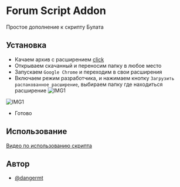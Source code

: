 
# Forum Script Addon

Простое дополнение к скрипту Булата


## Установка

- Качаем архив с расширением [click]()
- Открываем скачанный и переносим папку в любое место
- Запускаем `Google Chrome` и переходим в свои расширения
- Включаем режим разработчика, и нажимаем кнопку `Загрузить распакованное расширение`, выбираем папку где находиться расширение
![IMG1](https://i.imgur.com/p0wJexj.png)

![IMG1](https://i.imgur.com/aeTGoSb.png)
- Готово
## Использование

[Видео по использованию скрипта](https://www.youtube.com/watch?v=8vY3ecmI_es)
## Автор

- [@dangermt](https://vk.com/dangermt)

